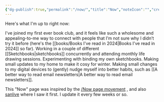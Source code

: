 ```yaml
---
{"dg-publish":true,"permalink":"/now/","title":"Now","noteIcon":"","created":"2022-12-18","updated":"2024-05-17"}
---
```



Here's what I'm up to right now:

I've joined my first ever book club, and it feels like such a wholesome and appealing-to-me way to connect with people that I’m not sure why I didn’t try it before (here's the [[books/Books I've read in 2024\|Books I've read in 2024]] so far). Working in a couple of different [[Sketchbooks\|sketchbooks]] concurrently and attending monthly life drawing sessions. Experimenting with binding my own sketchbooks. Making small updates to my home to make it cosy for winter. Making small changes to my digital devices to (gently) nudge myself into better habits, such as [[A better way to read email newsletters\|A better way to read email newsletters]].

This "Now" page was inspired by the [/Now page movement](https://nownownow.com/about) , and also [sanlive](http://sanlive.com) where I saw it first. I update it every few weeks or so.